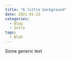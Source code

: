 ```yaml
---
title: "A little background"
date: 2021-01-23
categories: 
  - Blog
  - Intro
tags:
  - Blah
---
```


Some generic text 